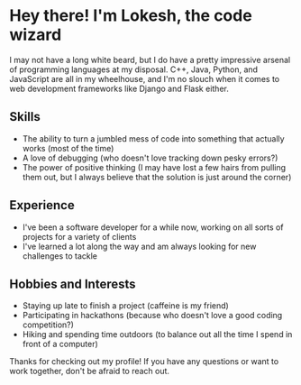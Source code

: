 # Hey there! I'm Lokesh, the code wizard

I may not have a long white beard, but I do have a pretty impressive arsenal of programming languages at my disposal. C++, Java, Python, and JavaScript are all in my wheelhouse, and I'm no slouch when it comes to web development frameworks like Django and Flask either.

## Skills

- The ability to turn a jumbled mess of code into something that actually works (most of the time)
- A love of debugging (who doesn't love tracking down pesky errors?)
- The power of positive thinking (I may have lost a few hairs from pulling them out, but I always believe that the solution is just around the corner)

## Experience

- I've been a software developer for a while now, working on all sorts of projects for a variety of clients
- I've learned a lot along the way and am always looking for new challenges to tackle

## Hobbies and Interests

- Staying up late to finish a project (caffeine is my friend)
- Participating in hackathons (because who doesn't love a good coding competition?)
- Hiking and spending time outdoors (to balance out all the time I spend in front of a computer)

Thanks for checking out my profile! If you have any questions or want to work together, don't be afraid to reach out.
